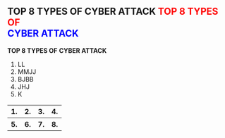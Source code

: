 
**TOP 8 TYPES OF**
**CYBER ATTACK**
<span style="color: red;">**TOP 8 TYPES OF**</span>  
<span style="color: blue;">**CYBER ATTACK**</span>
-------
**TOP 8 TYPES OF**
**CYBER ATTACK**
1. LL
2. MMJJ
3. BJBB
4. JHJ
5. K
<table>
<thead>
<tr>
<th>1. </th>
<th>2.</th>
<th>3.</th>
<th style="text-align: left">4.</th>
</tr>
</thead>
<tbody>
<tr>
<th>5.</th>
<th>6.</th>
<th>7.</th>
<th style="text-align: left">8.</th>
</tr>
</tbody>
</table>
